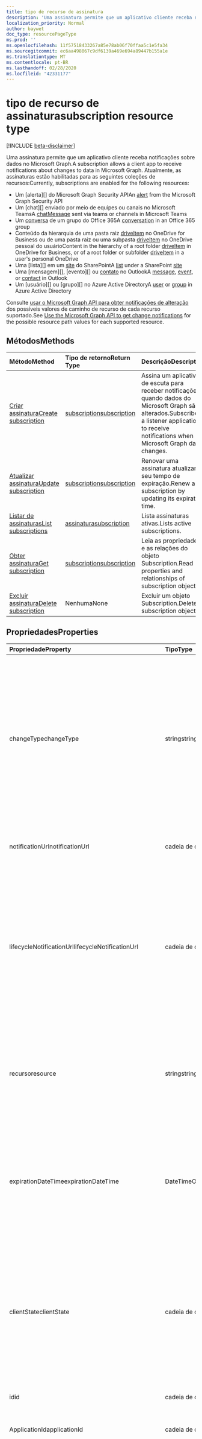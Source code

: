 ```yaml
---
title: tipo de recurso de assinatura
description: 'Uma assinatura permite que um aplicativo cliente receba notificações sobre dados no Microsoft Graph. Atualmente, as assinaturas estão habilitadas para as seguintes coleções de recursos:'
localization_priority: Normal
author: baywet
doc_type: resourcePageType
ms.prod: ''
ms.openlocfilehash: 11f57518433267a85e78ab06f70ffaa5c1e5fa34
ms.sourcegitcommit: ec6aa498067c9df6139a469e694a89447b155a1e
ms.translationtype: MT
ms.contentlocale: pt-BR
ms.lasthandoff: 02/28/2020
ms.locfileid: "42331177"
---
```

# <a name="subscription-resource-type"></a><span data-ttu-id="1f568-104">tipo de recurso de assinatura</span><span class="sxs-lookup"><span data-stu-id="1f568-104">subscription resource type</span></span>

[!INCLUDE [beta-disclaimer](../../includes/beta-disclaimer.md)]

<span data-ttu-id="1f568-105">Uma assinatura permite que um aplicativo cliente receba notificações sobre dados no Microsoft Graph.</span><span class="sxs-lookup"><span data-stu-id="1f568-105">A subscription allows a client app to receive notifications about changes to data in Microsoft Graph.</span></span> <span data-ttu-id="1f568-106">Atualmente, as assinaturas estão habilitadas para as seguintes coleções de recursos:</span><span class="sxs-lookup"><span data-stu-id="1f568-106">Currently, subscriptions are enabled for the following resources:</span></span>

- <span data-ttu-id="1f568-107">Um [alerta][] do Microsoft Graph Security API</span><span class="sxs-lookup"><span data-stu-id="1f568-107">An [alert][] from the Microsoft Graph Security API</span></span>
- <span data-ttu-id="1f568-108">Um [chat][] enviado por meio de equipes ou canais no Microsoft Teams</span><span class="sxs-lookup"><span data-stu-id="1f568-108">A [chatMessage][] sent via teams or channels in Microsoft Teams</span></span>
- <span data-ttu-id="1f568-109">Um [conversa][] de um grupo do Office 365</span><span class="sxs-lookup"><span data-stu-id="1f568-109">A [conversation][] in an Office 365 group</span></span>
- <span data-ttu-id="1f568-110">Conteúdo da hierarquia de uma pasta raiz [driveItem][] no OneDrive for Business ou de uma pasta raiz ou uma subpasta [driveItem][] no OneDrive pessoal do usuário</span><span class="sxs-lookup"><span data-stu-id="1f568-110">Content in the hierarchy of a root folder [driveItem][] in OneDrive for Business, or of a root folder or subfolder [driveItem][] in a user's personal OneDrive</span></span>
- <span data-ttu-id="1f568-111">Uma [lista][] em um [site][] do SharePoint</span><span class="sxs-lookup"><span data-stu-id="1f568-111">A [list][] under a SharePoint [site][]</span></span>
- <span data-ttu-id="1f568-112">Uma [mensagem][], [evento][] ou [contato][] no Outlook</span><span class="sxs-lookup"><span data-stu-id="1f568-112">A [message][], [event][], or [contact][] in Outlook</span></span>
- <span data-ttu-id="1f568-113">Um [usuário][] ou [grupo][] no Azure Active Directory</span><span class="sxs-lookup"><span data-stu-id="1f568-113">A [user][] or [group][] in Azure Active Directory</span></span>

<span data-ttu-id="1f568-114">Consulte [usar o Microsoft Graph API para obter notificações de alteração](webhooks.md) dos possíveis valores de caminho de recurso de cada recurso suportado.</span><span class="sxs-lookup"><span data-stu-id="1f568-114">See [Use the Microsoft Graph API to get change notifications](webhooks.md) for the possible resource path values for each supported resource.</span></span>

## <a name="methods"></a><span data-ttu-id="1f568-115">Métodos</span><span class="sxs-lookup"><span data-stu-id="1f568-115">Methods</span></span>

| <span data-ttu-id="1f568-116">Método</span><span class="sxs-lookup"><span data-stu-id="1f568-116">Method</span></span> | <span data-ttu-id="1f568-117">Tipo de retorno</span><span class="sxs-lookup"><span data-stu-id="1f568-117">Return Type</span></span> | <span data-ttu-id="1f568-118">Descrição</span><span class="sxs-lookup"><span data-stu-id="1f568-118">Description</span></span> |
|:-------|:------------|:------------|
| [<span data-ttu-id="1f568-119">Criar assinatura</span><span class="sxs-lookup"><span data-stu-id="1f568-119">Create subscription</span></span>](../api/subscription-post-subscriptions.md) | [<span data-ttu-id="1f568-120">subscription</span><span class="sxs-lookup"><span data-stu-id="1f568-120">subscription</span></span>](subscription.md) | <span data-ttu-id="1f568-121">Assina um aplicativo de escuta para receber notificações quando dados do Microsoft Graph são alterados.</span><span class="sxs-lookup"><span data-stu-id="1f568-121">Subscribes a listener application to receive notifications when Microsoft Graph data changes.</span></span> |
| [<span data-ttu-id="1f568-122">Atualizar assinatura</span><span class="sxs-lookup"><span data-stu-id="1f568-122">Update subscription</span></span>](../api/subscription-update.md) | [<span data-ttu-id="1f568-123">subscription</span><span class="sxs-lookup"><span data-stu-id="1f568-123">subscription</span></span>](subscription.md) | <span data-ttu-id="1f568-124">Renovar uma assinatura atualizando seu tempo de expiração.</span><span class="sxs-lookup"><span data-stu-id="1f568-124">Renew a subscription by updating its expiration time.</span></span> |
| [<span data-ttu-id="1f568-125">Listar de assinaturas</span><span class="sxs-lookup"><span data-stu-id="1f568-125">List subscriptions</span></span>](../api/subscription-list.md) | [<span data-ttu-id="1f568-126">assinatura</span><span class="sxs-lookup"><span data-stu-id="1f568-126">subscription</span></span>](subscription.md) | <span data-ttu-id="1f568-127">Lista assinaturas ativas.</span><span class="sxs-lookup"><span data-stu-id="1f568-127">Lists active subscriptions.</span></span> |
| [<span data-ttu-id="1f568-128">Obter assinatura</span><span class="sxs-lookup"><span data-stu-id="1f568-128">Get subscription</span></span>](../api/subscription-get.md) | [<span data-ttu-id="1f568-129">subscription</span><span class="sxs-lookup"><span data-stu-id="1f568-129">subscription</span></span>](subscription.md) | <span data-ttu-id="1f568-130">Leia as propriedades e as relações do objeto Subscription.</span><span class="sxs-lookup"><span data-stu-id="1f568-130">Read properties and relationships of subscription object.</span></span> |
| [<span data-ttu-id="1f568-131">Excluir assinatura</span><span class="sxs-lookup"><span data-stu-id="1f568-131">Delete subscription</span></span>](../api/subscription-delete.md) | <span data-ttu-id="1f568-132">Nenhuma</span><span class="sxs-lookup"><span data-stu-id="1f568-132">None</span></span> | <span data-ttu-id="1f568-133">Excluir um objeto Subscription.</span><span class="sxs-lookup"><span data-stu-id="1f568-133">Delete a subscription object.</span></span> |

## <a name="properties"></a><span data-ttu-id="1f568-134">Propriedades</span><span class="sxs-lookup"><span data-stu-id="1f568-134">Properties</span></span>

| <span data-ttu-id="1f568-135">Propriedade</span><span class="sxs-lookup"><span data-stu-id="1f568-135">Property</span></span> | <span data-ttu-id="1f568-136">Tipo</span><span class="sxs-lookup"><span data-stu-id="1f568-136">Type</span></span> | <span data-ttu-id="1f568-137">Descrição</span><span class="sxs-lookup"><span data-stu-id="1f568-137">Description</span></span> |
|:---------|:-----|:------------|
| <span data-ttu-id="1f568-138">changeType</span><span class="sxs-lookup"><span data-stu-id="1f568-138">changeType</span></span> | <span data-ttu-id="1f568-139">string</span><span class="sxs-lookup"><span data-stu-id="1f568-139">string</span></span> | <span data-ttu-id="1f568-140">Indica o tipo de alteração no recurso inscrito que gerará uma notificação.</span><span class="sxs-lookup"><span data-stu-id="1f568-140">Indicates the type of change in the subscribed resource that will raise a notification.</span></span> <span data-ttu-id="1f568-141">Os valores com suporte são: `created`, `updated`, `deleted`.</span><span class="sxs-lookup"><span data-stu-id="1f568-141">The supported values are: `created`, `updated`, `deleted`.</span></span> <span data-ttu-id="1f568-142">Vários valores podem ser combinados usando uma lista separada por vírgula.</span><span class="sxs-lookup"><span data-stu-id="1f568-142">Multiple values can be combined using a comma-separated list.</span></span> <span data-ttu-id="1f568-143">Obrigatório.</span><span class="sxs-lookup"><span data-stu-id="1f568-143">Required.</span></span> <br><br><span data-ttu-id="1f568-144">Observação: o item raiz da unidade e as notificações de `updated` lista suportam apenas o ChangeType.</span><span class="sxs-lookup"><span data-stu-id="1f568-144">Note: Drive root item and list notifications support only the `updated` changeType.</span></span> <span data-ttu-id="1f568-145">Notificações de grupos e usuário suportam `updated` e `deleted` changeType.</span><span class="sxs-lookup"><span data-stu-id="1f568-145">User and group notifications support `updated` and `deleted` changeType.</span></span> |
| <span data-ttu-id="1f568-146">notificationUrl</span><span class="sxs-lookup"><span data-stu-id="1f568-146">notificationUrl</span></span> | <span data-ttu-id="1f568-147">cadeia de caracteres</span><span class="sxs-lookup"><span data-stu-id="1f568-147">string</span></span> | <span data-ttu-id="1f568-148">A URL do ponto de extremidade que recebe as notificações.</span><span class="sxs-lookup"><span data-stu-id="1f568-148">The URL of the endpoint that receives the notifications.</span></span> <span data-ttu-id="1f568-149">Esta URL deve usar o protocolo HTTPS.</span><span class="sxs-lookup"><span data-stu-id="1f568-149">This URL must make use of the HTTPS protocol.</span></span> <span data-ttu-id="1f568-150">Obrigatório.</span><span class="sxs-lookup"><span data-stu-id="1f568-150">Required.</span></span> |
| <span data-ttu-id="1f568-151">lifecycleNotificationUrl</span><span class="sxs-lookup"><span data-stu-id="1f568-151">lifecycleNotificationUrl</span></span> | <span data-ttu-id="1f568-152">cadeia de caracteres</span><span class="sxs-lookup"><span data-stu-id="1f568-152">string</span></span> | <span data-ttu-id="1f568-153">A URL do ponto de extremidade que recebe notificações de ciclo `subscriptionRemoved` de `missed` vida, incluindo e notificações.</span><span class="sxs-lookup"><span data-stu-id="1f568-153">The URL of the endpoint that receives lifecycle notifications, including `subscriptionRemoved` and `missed` notifications.</span></span> <span data-ttu-id="1f568-154">Se não for fornecido, as notificações serão entregues ao **notificationUrl**.</span><span class="sxs-lookup"><span data-stu-id="1f568-154">If not provided, those notifications will be delivered to **notificationUrl**.</span></span> <span data-ttu-id="1f568-155">Esta URL deve usar o protocolo HTTPS.</span><span class="sxs-lookup"><span data-stu-id="1f568-155">This URL must make use of the HTTPS protocol.</span></span> <span data-ttu-id="1f568-156">Opcional.</span><span class="sxs-lookup"><span data-stu-id="1f568-156">Optional.</span></span> <br><br><span data-ttu-id="1f568-157">[Leia mais](/graph/webhooks-outlook-authz) sobre como os recursos do Outlook usam notificações de ciclo de vida.</span><span class="sxs-lookup"><span data-stu-id="1f568-157">[Read more](/graph/webhooks-outlook-authz) about how Outlook resources use lifecycle notifications.</span></span> |
| <span data-ttu-id="1f568-158">recurso</span><span class="sxs-lookup"><span data-stu-id="1f568-158">resource</span></span> | <span data-ttu-id="1f568-159">string</span><span class="sxs-lookup"><span data-stu-id="1f568-159">string</span></span> | <span data-ttu-id="1f568-160">Especifica o recurso que será monitorado para detectar alterações.</span><span class="sxs-lookup"><span data-stu-id="1f568-160">Specifies the resource that will be monitored for changes.</span></span> <span data-ttu-id="1f568-161">Não incluir a URL base (`https://graph.microsoft.com/beta/`).</span><span class="sxs-lookup"><span data-stu-id="1f568-161">Do not include the base URL (`https://graph.microsoft.com/beta/`).</span></span> <span data-ttu-id="1f568-162">Consulte os possíveis valores do [caminho](webhooks.md) do recurso de cada recurso suportado.</span><span class="sxs-lookup"><span data-stu-id="1f568-162">See the possible resource path [values](webhooks.md) for each supported resource.</span></span> <span data-ttu-id="1f568-163">Obrigatório.</span><span class="sxs-lookup"><span data-stu-id="1f568-163">Required.</span></span> |
| <span data-ttu-id="1f568-164">expirationDateTime</span><span class="sxs-lookup"><span data-stu-id="1f568-164">expirationDateTime</span></span> | <span data-ttu-id="1f568-165">DateTimeOffset</span><span class="sxs-lookup"><span data-stu-id="1f568-165">DateTimeOffset</span></span> | <span data-ttu-id="1f568-166">Especifica a data e a hora em que a assinatura do webhook expira.</span><span class="sxs-lookup"><span data-stu-id="1f568-166">Specifies the date and time when the webhook subscription expires.</span></span> <span data-ttu-id="1f568-167">O horário está em UTC e pode ser uma quantidade de tempo desde a criação da assinatura que varia para o recurso assinado.</span><span class="sxs-lookup"><span data-stu-id="1f568-167">The time is in UTC, and can be an amount of time from subscription creation that varies for the resource subscribed to.</span></span>  <span data-ttu-id="1f568-168">Confira na tabela abaixo o tempo máximo permitido para a assinatura.</span><span class="sxs-lookup"><span data-stu-id="1f568-168">See the table below for maximum supported subscription length of time.</span></span> <span data-ttu-id="1f568-169">Obrigatório.</span><span class="sxs-lookup"><span data-stu-id="1f568-169">Required.</span></span> |
| <span data-ttu-id="1f568-170">clientState</span><span class="sxs-lookup"><span data-stu-id="1f568-170">clientState</span></span> | <span data-ttu-id="1f568-171">cadeia de caracteres</span><span class="sxs-lookup"><span data-stu-id="1f568-171">string</span></span> | <span data-ttu-id="1f568-172">Especifica o valor da propriedade **ClientState** enviada pelo serviço em cada notificação.</span><span class="sxs-lookup"><span data-stu-id="1f568-172">Specifies the value of the **clientState** property sent by the service in each notification.</span></span> <span data-ttu-id="1f568-173">O tamanho máximo é de 255 caracteres.</span><span class="sxs-lookup"><span data-stu-id="1f568-173">The maximum length is 255 characters.</span></span> <span data-ttu-id="1f568-174">O cliente pode verificar se a notificação veio do serviço, comparando o valor da propriedade **ClientState** enviada com a assinatura com o valor da propriedade **ClientState** recebida com cada notificação.</span><span class="sxs-lookup"><span data-stu-id="1f568-174">The client can check that the notification came from the service by comparing the value of the **clientState** property sent with the subscription with the value of the **clientState** property received with each notification.</span></span> <span data-ttu-id="1f568-175">Opcional.</span><span class="sxs-lookup"><span data-stu-id="1f568-175">Optional.</span></span> |
| <span data-ttu-id="1f568-176">id</span><span class="sxs-lookup"><span data-stu-id="1f568-176">id</span></span> | <span data-ttu-id="1f568-177">cadeia de caracteres</span><span class="sxs-lookup"><span data-stu-id="1f568-177">string</span></span> | <span data-ttu-id="1f568-p110">Identificador exclusivo da assinatura. Somente leitura.</span><span class="sxs-lookup"><span data-stu-id="1f568-p110">Unique identifier for the subscription. Read-only.</span></span> |
| <span data-ttu-id="1f568-180">ApplicationId</span><span class="sxs-lookup"><span data-stu-id="1f568-180">applicationId</span></span> | <span data-ttu-id="1f568-181">cadeia de caracteres</span><span class="sxs-lookup"><span data-stu-id="1f568-181">string</span></span> | <span data-ttu-id="1f568-182">Identificador do aplicativo usado para criar a assinatura.</span><span class="sxs-lookup"><span data-stu-id="1f568-182">Identifier of the application used to create the subscription.</span></span> <span data-ttu-id="1f568-183">Somente leitura.</span><span class="sxs-lookup"><span data-stu-id="1f568-183">Read-only.</span></span> |
| <span data-ttu-id="1f568-184">creatorId</span><span class="sxs-lookup"><span data-stu-id="1f568-184">creatorId</span></span> | <span data-ttu-id="1f568-185">cadeia de caracteres</span><span class="sxs-lookup"><span data-stu-id="1f568-185">string</span></span> | <span data-ttu-id="1f568-186">Identificador de usuário ou entidade de serviço que criou a assinatura.</span><span class="sxs-lookup"><span data-stu-id="1f568-186">Identifier of the user or service principal that created the subscription.</span></span> <span data-ttu-id="1f568-187">Se o aplicativo usou permissões delegadas para criar a assinatura, este campo conterá a ID do usuário conectado o aplicativo chamado em nome de.</span><span class="sxs-lookup"><span data-stu-id="1f568-187">If the app used delegated permissions to create the subscription, this field contains the ID of the signed-in user the app called on behalf of.</span></span> <span data-ttu-id="1f568-188">Se o aplicativo usava permissões de aplicativo, este campo contém a ID da entidade de serviço correspondente ao aplicativo.</span><span class="sxs-lookup"><span data-stu-id="1f568-188">If the app used application permissions, this field contains the ID of the service principal corresponding to the app.</span></span> <span data-ttu-id="1f568-189">Somente leitura.</span><span class="sxs-lookup"><span data-stu-id="1f568-189">Read-only.</span></span> |
| <span data-ttu-id="1f568-190">includeResourceData</span><span class="sxs-lookup"><span data-stu-id="1f568-190">includeResourceData</span></span> | <span data-ttu-id="1f568-191">Booliano</span><span class="sxs-lookup"><span data-stu-id="1f568-191">Boolean</span></span> | <span data-ttu-id="1f568-192">Quando definido como `true`, as notificações de alteração [incluem dados de recurso](/graph/webhooks-with-resource-data) (como o conteúdo de uma mensagem de chat).</span><span class="sxs-lookup"><span data-stu-id="1f568-192">When set to `true`, change notifications [include resource data](/graph/webhooks-with-resource-data) (such as content of a chat message).</span></span> <span data-ttu-id="1f568-193">Opcional.</span><span class="sxs-lookup"><span data-stu-id="1f568-193">Optional.</span></span> | 
| <span data-ttu-id="1f568-194">encryptionCertificate</span><span class="sxs-lookup"><span data-stu-id="1f568-194">encryptionCertificate</span></span> | <span data-ttu-id="1f568-195">cadeia de caracteres</span><span class="sxs-lookup"><span data-stu-id="1f568-195">string</span></span> | <span data-ttu-id="1f568-196">Uma representação codificada em Base64 de um certificado com uma chave pública usada para criptografar dados de recurso em notificações.</span><span class="sxs-lookup"><span data-stu-id="1f568-196">A base64-encoded representation of a certificate with a public key used to encrypt resource data in notifications.</span></span> <span data-ttu-id="1f568-197">Opcional.</span><span class="sxs-lookup"><span data-stu-id="1f568-197">Optional.</span></span> <span data-ttu-id="1f568-198">Obrigatório quando **includeResourceData** é true.</span><span class="sxs-lookup"><span data-stu-id="1f568-198">Required when **includeResourceData** is true.</span></span> | 
| <span data-ttu-id="1f568-199">encryptionCertificateId</span><span class="sxs-lookup"><span data-stu-id="1f568-199">encryptionCertificateId</span></span> | <span data-ttu-id="1f568-200">cadeia de caracteres</span><span class="sxs-lookup"><span data-stu-id="1f568-200">string</span></span> | <span data-ttu-id="1f568-201">Um identificador personalizado fornecido pelo aplicativo para ajudar a identificar o certificado necessário para descriptografar dados de recurso.</span><span class="sxs-lookup"><span data-stu-id="1f568-201">A custom app-provided identifier to help identify the certificate needed to decrypt resource data.</span></span> <span data-ttu-id="1f568-202">Opcional.</span><span class="sxs-lookup"><span data-stu-id="1f568-202">Optional.</span></span> <span data-ttu-id="1f568-203">Obrigatório quando **includeResourceData** é true.</span><span class="sxs-lookup"><span data-stu-id="1f568-203">Required when **includeResourceData** is true.</span></span> |
| <span data-ttu-id="1f568-204">latestSupportedTlsVersion</span><span class="sxs-lookup"><span data-stu-id="1f568-204">latestSupportedTlsVersion</span></span> | <span data-ttu-id="1f568-205">Cadeia de caracteres</span><span class="sxs-lookup"><span data-stu-id="1f568-205">String</span></span> | <span data-ttu-id="1f568-206">Especifica a versão mais recente do protocolo TLS que o ponto de extremidade, especificado por **notificationUrl**, é compatível.</span><span class="sxs-lookup"><span data-stu-id="1f568-206">Specifies the latest version of Transport Layer Security (TLS) that the notification endpoint, specified by **notificationUrl**, supports.</span></span> <span data-ttu-id="1f568-207">Os valores possíveis são: `v1_0`, `v1_1`, `v1_2`, `v1_3`.</span><span class="sxs-lookup"><span data-stu-id="1f568-207">The possible values are: `v1_0`, `v1_1`, `v1_2`, `v1_3`.</span></span> </br></br><span data-ttu-id="1f568-208">Para os assinantes cujo ponto de extremidade de notificação suporta uma versão menor que a versão recomendada atualmente (TLS 1.2), especificar essa propriedade por uma [linha do tempo](https://developer.microsoft.com/graph/blogs/microsoft-graph-subscriptions-deprecating-tls-1-0-and-1-1/) definida, permite o uso temporário da versão preterida do TLS antes de concluir a atualização para o TLS 1.2.</span><span class="sxs-lookup"><span data-stu-id="1f568-208">For subscribers whose notification endpoint supports a version lower than the currently recommended version (TLS 1.2), specifying this property by a set [timeline](https://developer.microsoft.com/graph/blogs/microsoft-graph-subscriptions-deprecating-tls-1-0-and-1-1/) allows them to temporarily use their deprecated version of TLS before completing their upgrade to TLS 1.2.</span></span> <span data-ttu-id="1f568-209">Para esses assinantes, não definir essa propriedade pela linha do tempo resultaria em uma falha nas operações da assinatura.</span><span class="sxs-lookup"><span data-stu-id="1f568-209">For these subscribers, not setting this property per the timeline would result in subscription operations failing.</span></span> </br></br><span data-ttu-id="1f568-210">Para os assinantes cujo ponto de extremidade já tem suporte ao TLS 1.2, a configuração dessa propriedade é opcional.</span><span class="sxs-lookup"><span data-stu-id="1f568-210">For subscribers whose notification endpoint already supports TLS 1.2, setting this property is optional.</span></span> <span data-ttu-id="1f568-211">Nesses casos, o Microsoft Graph padroniza a propriedade como `v1_2`.</span><span class="sxs-lookup"><span data-stu-id="1f568-211">In such cases, Microsoft Graph defaults the property to `v1_2`.</span></span> |

### <a name="maximum-length-of-subscription-per-resource-type"></a><span data-ttu-id="1f568-212">Tamanho máximo da assinatura por tipo de recurso</span><span class="sxs-lookup"><span data-stu-id="1f568-212">Maximum length of subscription per resource type</span></span>

| <span data-ttu-id="1f568-213">Resource</span><span class="sxs-lookup"><span data-stu-id="1f568-213">Resource</span></span>            | <span data-ttu-id="1f568-214">Tempo de expiração máximo</span><span class="sxs-lookup"><span data-stu-id="1f568-214">Maximum expiration time</span></span>  |
|:--------------------|:-------------------------|
| <span data-ttu-id="1f568-215">**Alerta** de segurança</span><span class="sxs-lookup"><span data-stu-id="1f568-215">Security **alert**</span></span>     | <span data-ttu-id="1f568-216">43200 minutos (em 30 dias )</span><span class="sxs-lookup"><span data-stu-id="1f568-216">43200 minutes (under 30 days)</span></span>  |
| <span data-ttu-id="1f568-217">Teams **chat**</span><span class="sxs-lookup"><span data-stu-id="1f568-217">Teams **chatMessage**</span></span>    | <span data-ttu-id="1f568-218">60 minutos (1 hora)</span><span class="sxs-lookup"><span data-stu-id="1f568-218">60 minutes (1 hour)</span></span>  |
| <span data-ttu-id="1f568-219">**Conversa** de grupo</span><span class="sxs-lookup"><span data-stu-id="1f568-219">Group **conversation**</span></span> | <span data-ttu-id="1f568-220">4230 minutos (em 3 dias)</span><span class="sxs-lookup"><span data-stu-id="1f568-220">4230 minutes (under 3 days)</span></span>    |
| <span data-ttu-id="1f568-221">OneDrive **driveItem**</span><span class="sxs-lookup"><span data-stu-id="1f568-221">OneDrive **driveItem**</span></span>    | <span data-ttu-id="1f568-222">4230 minutos (em 3 dias)</span><span class="sxs-lookup"><span data-stu-id="1f568-222">4230 minutes (under 3 days)</span></span>    |
| <span data-ttu-id="1f568-223">**Lista** do SharePoint</span><span class="sxs-lookup"><span data-stu-id="1f568-223">SharePoint **list**</span></span>    | <span data-ttu-id="1f568-224">4230 minutos (em 3 dias)</span><span class="sxs-lookup"><span data-stu-id="1f568-224">4230 minutes (under 3 days)</span></span>    |
| <span data-ttu-id="1f568-225">**Mensagem**, **evento**, **contato** do Outlook</span><span class="sxs-lookup"><span data-stu-id="1f568-225">Outlook **message**, **event**, **contact**</span></span>              | <span data-ttu-id="1f568-226">4230 minutos (em 3 dias)</span><span class="sxs-lookup"><span data-stu-id="1f568-226">4230 minutes (under 3 days)</span></span>    |
| <span data-ttu-id="1f568-227">**usuário**, **grupo**, outros recursos de diretório</span><span class="sxs-lookup"><span data-stu-id="1f568-227">**user**, **group**, other directory resources</span></span>   | <span data-ttu-id="1f568-228">4230 minutos (em 3 dias)</span><span class="sxs-lookup"><span data-stu-id="1f568-228">4230 minutes (under 3 days)</span></span>    |


> <span data-ttu-id="1f568-229">**Observação:** Os aplicativos existentes e os novos aplicativos não devem ultrapassar o valor suportado.</span><span class="sxs-lookup"><span data-stu-id="1f568-229">**Note:** Existing applications and new applications should not exceed the supported value.</span></span> <span data-ttu-id="1f568-230">No futuro, as solicitações para criar ou renovar uma assinatura além do valor máximo falharão.</span><span class="sxs-lookup"><span data-stu-id="1f568-230">In the future, any requests to create or renew a subscription beyond the maximum value will fail.</span></span>

## <a name="relationships"></a><span data-ttu-id="1f568-231">Relações</span><span class="sxs-lookup"><span data-stu-id="1f568-231">Relationships</span></span>

<span data-ttu-id="1f568-232">Nenhum</span><span class="sxs-lookup"><span data-stu-id="1f568-232">None.</span></span>

## <a name="json-representation"></a><span data-ttu-id="1f568-233">Representação JSON</span><span class="sxs-lookup"><span data-stu-id="1f568-233">JSON representation</span></span>

<span data-ttu-id="1f568-234">Veja a seguir uma representação JSON do recurso.</span><span class="sxs-lookup"><span data-stu-id="1f568-234">Here is a JSON representation of the resource.</span></span>

<!-- {
  "blockType": "resource",
  "optionalProperties": [

  ],
  "@odata.type": "microsoft.graph.subscription"
}-->

```json
{
  "changeType": "string",
  "notificationUrl": "string",
  "lifecycleNotificationUrl": "string",
  "resource": "string",
  "applicationId" : "string",
  "expirationDateTime": "string (timestamp)",
  "id": "string (identifier)",
  "clientState": "string",
  "creatorId": "string",
  "includeResourceData": "boolean",
  "encryptionCertificate": "string",
  "encryptionCertificateId": "string",
  "latestSupportedTlsVersion": "string"
}
```

[contato]: ./contact.md
[contact]: ./contact.md
[conversa]: ./conversation.md
[conversation]: ./conversation.md
[driveItem]: ./driveitem.md
[list]: ./list.md
[site]: ./site.md
[event]: ./event.md
[group]: ./group.md
[message]: ./message.md
[user]: ./user.md
[alert]: ./alert.md
[chatMessage]: ./chatmessage.md

<!-- uuid: 8fcb5dbc-d5aa-4681-8e31-b001d5168d79
2015-10-25 14:57:30 UTC -->
<!--
{
  "type": "#page.annotation",
  "description": "subscription resource",
  "keywords": "",
  "section": "documentation",
  "tocPath": "",
  "suppressions": []
}
-->
